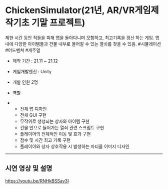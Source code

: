 # ChickenSimulator(21년, AR/VR게임제작기초 기말 프로젝트)


제한 시간 동안 적들을 피해 맵을 돌아다니며 모험하고, 최고기록을 갱신 하는 게임. 맵 내에 다양한 아이템들과 건물 내부로 들어갈 수 있는 열쇠를 찾을 수 있음.
#시뮬레이션 #어드벤쳐 #캐주얼

+ 제작 기간 : 21.11 ~ 21.12
+ 게임개발엔진 : Unity
+ 개발 인원 2명
 
+ 역할
+ + 전체 맵 디자인
  + 전체 GUI 구현
  + 무작위로 생성되는 상자와 아이템 구현
  + 건물 안으로 들어가는 열쇠 관련 스크립트 구현
  + 플레이어의 전체적인 이동 및 효과 구현
  + 점수 및 시간 최고 기록 구현
  + 플레이어와 상자 상호작용 시 발생하는 파티클 이미지 디자인


---


## 시연 영상 및 설명
https://youtu.be/RNHkBSSav3I
